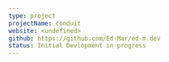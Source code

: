 ```yaml
---
type: project
projectName: conduit
website: <undefined>
github: https://github.com/Ed-Mar/ed-m.dev
status: Initial Devlopment in progress
---
```


